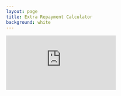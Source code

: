 ```yaml
---
layout: page
title: Extra Repayment Calculator
background: white
---
```


<div>
    <iframe class="additional-payment-calc" frameborder="0"
        src="https://www.ooba.co.za/calculators/additional-home-loan-repayment-calculator?iframe=true&iftype=evogroup"
        title="Extra Repayment Calculator"></iframe>
</div>

